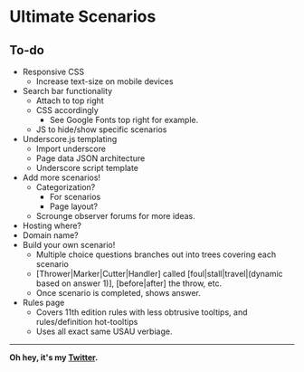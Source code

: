 # Ultimate Scenarios

## To-do
* Responsive CSS
  * Increase text-size on mobile devices
* Search bar functionality
  * Attach to top right
  * CSS accordingly
    * See Google Fonts top right for example.
  * JS to hide/show specific scenarios
* Underscore.js templating
  * Import underscore
  * Page data JSON architecture
  * Underscore script template
* Add more scenarios!
  * Categorization?
    * For scenarios
    * Page layout?
  * Scrounge observer forums for more ideas.
* Hosting where?
* Domain name?
* Build your own scenario!
  * Multiple choice questions branches out into trees covering each scenario
  * \[Thrower|Marker|Cutter|Handler\] called \[foul|stall|travel|(dynamic based on answer 1)\], \[before|after\] the throw, etc.
  * Once scenario is completed, shows answer.
* Rules page
  * Covers 11th edition rules with less obtrusive tooltips, and rules/definition hot-tooltips
  * Uses all exact same USAU verbiage.
---
**Oh hey, it's my [Twitter](https://www.twitter.com/Styxx__).**
